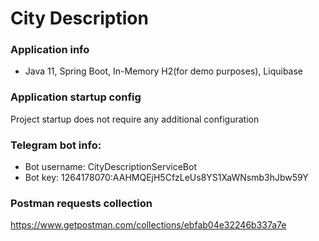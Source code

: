 # City Description

### Application info

- Java 11, Spring Boot, In-Memory H2(for demo purposes), Liquibase

### Application startup config
Project startup does not require any additional configuration

### Telegram bot info:
- Bot username: CityDescriptionServiceBot
- Bot key: 1264178070:AAHMQEjH5CfzLeUs8YS1XaWNsmb3hJbw59Y

### Postman requests collection
https://www.getpostman.com/collections/ebfab04e32246b337a7e